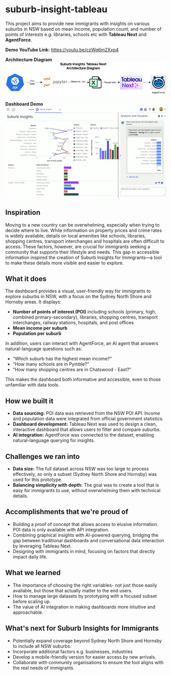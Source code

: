 # suburb-insight-tableau
This project aims to provide new immigrants with insights on various suburbs in NSW based on mean income, population count, and number of points of interests e.g. libraries, schools etc with **Tableau Next** and **AgentForce**.

**Demo YouTube Link:** https://youtu.be/czWq6m2Xxp4

**Architecture Diagram**
![](Suburb_Insights_Tableau_Diagram.jpg)

**Dashboard Demo**
![](DASHBOARD.png)

## **Inspiration**

Moving to a new country can be overwhelming, especially when trying to decide where to live. While information on property prices and crime rates is widely available, details on local amenities like schools, libraries, shopping centres, transport interchanges and hospitals are often difficult to access. These factors, however, are crucial for immigrants seeking a community that supports their lifestyle and needs. This gap in accessible information inspired the creation of Suburb Insights for Immigrants—a tool to make these details more visible and easier to explore.


## **What it does**

The dashboard provides a visual, user-friendly way for immigrants to explore suburbs in NSW, with a focus on the Sydney North Shore and Hornsby areas. It displays:
- **Number of points of interest (POI)** including schools (primary, high, combined primary-secondary), libraries, shopping centres, transport interchanges, railway stations, hospitals, and post offices
- **Mean income per suburb**
- **Population per suburb**

In addition, users can interact with AgentForce, an AI agent that answers natural-language questions such as:
- “Which suburb has the highest mean income?”
- “How many schools are in Pymble?”
- “How many shopping centres are in Chatswood - East?”

This makes the dashboard both informative and accessible, even to those unfamiliar with data tools.


## **How we built it**

- **Data sourcing:** POI data was retrieved from the NSW POI API. Income and population data were integrated from official government statistics.
- **Dashboard development:** Tableau Next was used to design a clean, interactive dashboard that allows users to filter and compare suburbs.
- **AI integration:** AgentForce was connected to the dataset, enabling natural-language querying for insights.


## **Challenges we ran into**

- **Data size:** The full dataset across NSW was too large to process effectively, so only a subset (Sydney North Shore and Hornsby) was used for this prototype.
- **Balancing simplicity with depth:** The goal was to create a tool that is easy for immigrants to use, without overwhelming them with technical details.

## **Accomplishments that we're proud of**

- Building a proof of concept that allows access to elusive information. POI data is only available with API integration.
- Combining graphical insights with AI-powered querying, bridging the gap between traditional dashboards and conversational data interaction by leveraging Tableau Next.
- Designing with immigrants in mind, focusing on factors that directly impact daily life.


## **What we learned**

- The importance of choosing the right variables- not just those easily available, but those that actually matter to the end users.
- How to manage large datasets by prototyping with a focused subset before scaling up.
- The value of AI integration in making dashboards more intuitive and approachable.


## **What's next for Suburb Insights for Immigrants**

- Potentially expand coverage beyond Sydney North Shore and Hornsby to include all NSW suburbs.
- Incorporate additional factors e.g. businesses, industries
- Develop a mobile-friendly version for easier access by new arrivals.
- Collaborate with community organisations to ensure the tool aligns with the real needs of immigrants.
